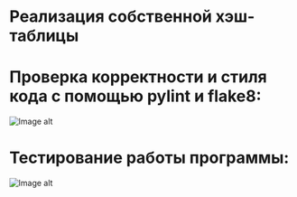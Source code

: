 # Реализация собственной хэш-таблицы

# Проверка корректности и стиля кода с помощью pylint и flake8:
![Image alt](https://github.com/VetaShine/OOPch/blob/main/hw8_1.png)

# Тестирование работы программы:
![Image alt](https://github.com/VetaShine/OOPch/blob/main/hw8_2.png)
